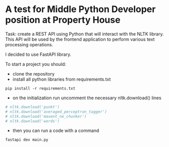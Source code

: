 
# A test for Middle Python Developer position at Property House

Task: create a REST API using Python that will interact with the NLTK library. This API will be used by the frontend application to perform various text processing operations.

I decided to use FastAPI library.

To start a project you should:
- clone the repository
- install all python libraries from requirements.txt
```
pip install -r requirements.txt
```
- on the initialization run uncomment the necessary nltk.download() lines
```python
# nltk.download('punkt')
# nltk.download('averaged_perceptron_tagger')
# nltk.download('maxent_ne_chunker')
# nltk.download('words')
```
- then you can run a code with a command
```
fastapi dev main.py
```
